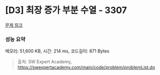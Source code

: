 # [D3] 최장 증가 부분 수열 - 3307 

[문제 링크](https://swexpertacademy.com/main/code/problem/problemDetail.do?contestProbId=AWBOKg-a6l0DFAWr) 

### 성능 요약

메모리: 51,600 KB, 시간: 214 ms, 코드길이: 871 Bytes



> 출처: SW Expert Academy, https://swexpertacademy.com/main/code/problem/problemList.do
